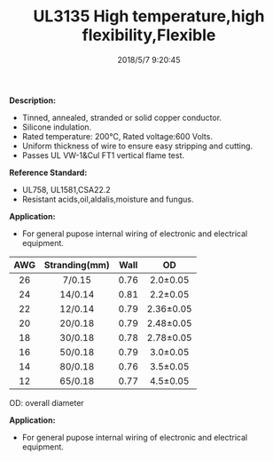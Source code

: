 ﻿---
layout: post 
title: UL3135 High temperature,high flexibility,Flexible
tags: FN10 FS
categories: wire-cable
overview: high temperature resistance,sealed cooking, lighting ,computers, electronic, switch lead
series: FN10
part_number: 10-3135-0
thumb_img: 
image: static/202105/25-20210603.jpg
date: 2018/5/7 9:20:45
permalink: /wire-cable/ul3135-high-temperature-high-flexibility-flexible.html
---



__Description:__

* Tinned, annealed, stranded or solid copper conductor.
* Silicone indulation.
* Rated temperature: 200℃, Rated voltage:600 Volts.
* Uniform thickness of wire to ensure easy stripping and cutting.
* Passes UL VW-1&Cul FT1 vertical flame test.

__Reference Standard:__ 

* UL758, UL1581,CSA22.2 
* Resistant acids,oil,aldalis,moisture and fungus.

__Application:__

* For general pupose internal wiring of electronic and electrical equipment. 

AWG | Stranding(mm) | Wall| OD
:-: | :-: | :-: | :-:  
26 | 7/0.15 | 0.76 | 2.0±0.05
24 | 14/0.14 | 0.81  | 2.2±0.05
22 | 12/0.14 | 0.79 | 2.36±0.05
20 | 20/0.18 | 0.79 |2.48±0.05
18 | 30/0.18 | 0.78 | 2.78±0.05
16 | 50/0.18 | 0.79 | 3.0±0.05
14 | 80/0.18 | 0.76 | 3.5±0.05
12 | 65/0.18 | 0.77 | 4.5±0.05

OD: overall diameter

__Application:__

* For general pupose internal wiring of electronic and electrical equipment.	
